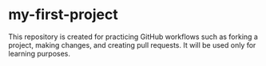 # my-first-project

This repository is created for practicing GitHub workflows such as forking a project, making changes, and creating pull requests. It will be used only for learning purposes. 

